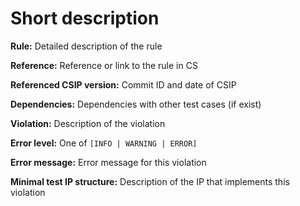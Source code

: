 # Short description

**Rule:** Detailed description of the rule

**Reference:** Reference or link to the rule in CS

**Referenced CSIP version:** Commit ID and date of CSIP

**Dependencies:** Dependencies with other test cases (if exist)

**Violation:** Description of the violation

**Error level:** One of `[INFO | WARNING | ERROR]`

**Error message:** Error message for this violation

**Minimal test IP structure:** Description of the IP that implements this violation